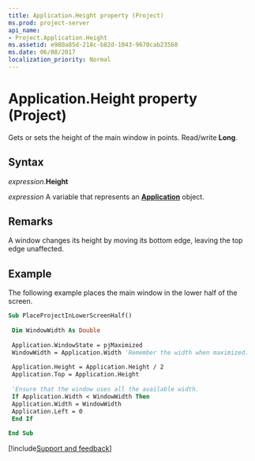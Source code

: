 ```yaml
---
title: Application.Height property (Project)
ms.prod: project-server
api_name:
- Project.Application.Height
ms.assetid: e980a85d-218c-b82d-1043-9670cab23560
ms.date: 06/08/2017
localization_priority: Normal
---
```



# Application.Height property (Project)

Gets or sets the height of the main window in points. Read/write  **Long**.


## Syntax

_expression_.**Height**

_expression_ A variable that represents an **[Application](Project.Application.md)** object.


## Remarks

A window changes its height by moving its bottom edge, leaving the top edge unaffected.


## Example

The following example places the main window in the lower half of the screen.


```vb
Sub PlaceProjectInLowerScreenHalf() 
 
 Dim WindowWidth As Double 
 
 Application.WindowState = pjMaximized 
 WindowWidth = Application.Width 'Remember the width when maximized. 
 
 Application.Height = Application.Height / 2 
 Application.Top = Application.Height 
 
 'Ensure that the window uses all the available width. 
 If Application.Width < WindowWidth Then 
 Application.Width = WindowWidth 
 Application.Left = 0 
 End If 
 
End Sub
```

[!include[Support and feedback](~/includes/feedback-boilerplate.md)]